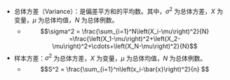 - 总体方差（Variance）：是偏差平方和的平均数。其中，$\sigma^2$ 为总体方差，$X$ 为变量，$\mu$ 为总体均值，$N$ 为总体例数。
	- $$\sigma^2 = \frac{\sum_{i=1}^N\left(X_i-\mu\right)^2}{N} =\frac{\left(X_1-\mu\right)^2+\left(X_2-\mu\right)^2+\cdots+\left(X_N-\mu\right)^2}{N}$$
- 样本方差：$\sigma^2$ 为总体方差，$X$ 为变量，$\mu$ 为总体均值，$N$ 为总体例数。
	- $$S^2 = \frac{\sum_{i=1}^n\left(x_i-\bar{x}\right)^2}{n} $$